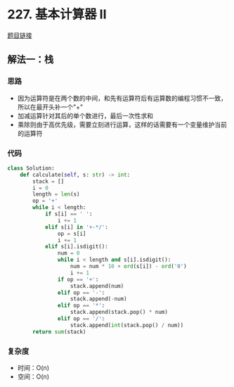 # 227. 基本计算器 II

[题目链接](https://leetcode.cn/problems/basic-calculator-ii/description/)

## 解法一：栈

### 思路

- 因为运算符是在两个数的中间，和先有运算符后有运算数的编程习惯不一致，所以在最开头补一个"+"
- 加减运算针对其后的单个数进行，最后一次性求和
- 乘除则由于高优先级，需要立刻进行运算，这样的话需要有一个变量维护当前的运算符

### 代码

```py
class Solution:
    def calculate(self, s: str) -> int:
        stack = []
        i = 0
        length = len(s)
        op = '+'
        while i < length:
            if s[i] == ' ':
                i += 1
            elif s[i] in '+-*/':
                op = s[i]
                i += 1
            elif s[i].isdigit():
                num = 0
                while i < length and s[i].isdigit():
                    num = num * 10 + ord(s[i]) - ord('0')
                    i += 1
                if op == '+':
                    stack.append(num)
                elif op == '-':
                    stack.append(-num)
                elif op == '*':
                    stack.append(stack.pop() * num)                    
                elif op == '/':
                    stack.append(int(stack.pop() / num))
        return sum(stack)
```

### 复杂度

- 时间：O(n)
- 空间：O(n)
